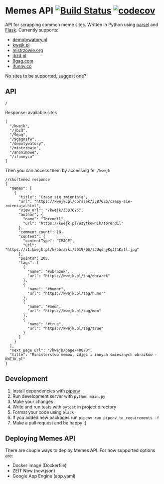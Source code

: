 ﻿# Memes API [![Build Status](https://travis-ci.org/pr0gramista/memes-api.svg?branch=master)](https://travis-ci.org/pr0gramista/memes-api) [![codecov](https://codecov.io/gh/pr0gramista/memes-api/branch/master/graph/badge.svg)](https://codecov.io/gh/pr0gramista/memes-api)

API for scrapping common meme sites. Written in Python using [parsel](https://github.com/scrapy/parsel) and [Flask](https://github.com/pallets/flask).
Currently supports:
* [demotywatory.pl](http://demotywatory.pl)
* [kwejk.pl](http://kwejk.pl)
* [mistrzowie.org](http://mistrzowie.org)
* [jbzd.pl](https://jbzdy.pl)
* [9gag.com](https://9gag.com)
* [ifunny.co](https://ifunny.co)

No sites to be supported, suggest one?

## API
`/`

Response: available sites
```
[
  "/kwejk",
  "/jbzd",
  "/9gag",
  "/9gagnsfw",
  "/demotywatory",
  "/mistrzowie",
  "/anonimowe",
  "/ifunnyco"
]
```

Then you can access them by accessing fe. `/kwejk`
```
//shortened response
{
  "memes": [
    {
      "title": "Czasy się zmieniają",
      "url": "https://kwejk.pl/obrazek/3387625/czasy-sie-zmieniaja.html",
      "view_url": "/kwejk/3387625",
      "author": {
        "name": "Torendil",
        "url": "https://kwejk.pl/uzytkownik/torendil"
      },
      "comment_count": 18,
      "content": {
        "contentType": "IMAGE",
        "url": "https://i1.kwejk.pl/k/obrazki/2019/05/lJUqdnyKqJf1Katl.jpg"
      },
      "points": 205,
      "tags": [
        {
          "name": "#obrazek",
          "url": "https://kwejk.pl/tag/obrazek"
        },
        {
          "name": "#humor",
          "url": "https://kwejk.pl/tag/humor"
        },
        {
          "name": "#mem",
          "url": "https://kwejk.pl/tag/mem"
        },
        {
          "name": "#true",
          "url": "https://kwejk.pl/tag/true"
        }
      ]
    }
  ],
  "next_page_url": "/kwejk/page/40878",
  "title": "Ministerstwo memów, zdjęć i innych śmiesznych obrazków - KWEJK.pl"
}
```

## Development
1. Install dependencies with [pipenv](https://github.com/pypa/pipenv)
2. Run development server with `python main.py`
3. Make your changes
4. Write and run tests with `pytest` in project directory
5. Format your code using `black`
6. If you added new packages run `pipenv run pipenv_to_requirements -f`
7. Make a pull request and be happy :)

## Deploying Memes API
There are couple ways to deploy Memes API. For now supported options are:
* Docker image (Dockerfile)
* ZEIT Now (now.json)
* Google App Engine (app.yaml)
